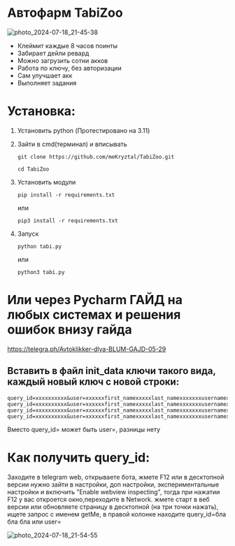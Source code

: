 # Автофарм TabiZoo
![photo_2024-07-18_21-45-38](https://github.com/user-attachments/assets/3909d25e-22ab-40b5-87fe-d81b7b889d26)


-  Клеймит каждые 8 часов поинты
-  Забирает дейли ревард
-  Можно загрузить сотни акков
-  Работа по ключу, без авторизации
-  Сам улучшает акк
-  Выполняет задания



# Установка:
1. Установить python (Протестировано на 3.11)

2. Зайти в cmd(терминал) и вписывать
   ```
   git clone https://github.com/meKryztal/TabiZoo.git
   ```
   ```
   cd TabiZoo
   ```
3. Установить модули
   
   ```
   pip install -r requirements.txt
   ```
 
   или
   
   ```
   pip3 install -r requirements.txt
   ```



4. Запуск
   ```
   python tabi.py
   ```

   или

   ```
   python3 tabi.py
   ```
   
# Или через Pycharm ГАЙД на любых системах и решения ошибок внизу гайда
https://telegra.ph/Avtoklikker-dlya-BLUM-GAJD-05-29
   


## Вставить в файл init_data ключи такого вида, каждый новый ключ с новой строки:
   ```
   query_id=xxxxxxxxxx&user=xxxxxxfirst_namexxxxxlast_namexxxxxxxusernamexxxxxxxlanguage_codexxxxxxxallows_write_to_pmxxxxxxx&auth_date=xxxxxx&hash=xxxxxxx
   query_id=xxxxxxxxxx&user=xxxxxxfirst_namexxxxxlast_namexxxxxxxusernamexxxxxxxlanguage_codexxxxxxxallows_write_to_pmxxxxxxx&auth_date=xxxxxx&hash=xxxxxxx
   query_id=xxxxxxxxxx&user=xxxxxxfirst_namexxxxxlast_namexxxxxxxusernamexxxxxxxlanguage_codexxxxxxxallows_write_to_pmxxxxxxx&auth_date=xxxxxx&hash=xxxxxxx
   query_id=xxxxxxxxxx&user=xxxxxxfirst_namexxxxxlast_namexxxxxxxusernamexxxxxxxlanguage_codexxxxxxxallows_write_to_pmxxxxxxx&auth_date=xxxxxx&hash=xxxxxxx
   ```
Вместо query_id= может быть user=, разницы нету
# Как получить query_id:
Заходите в telegram web, открываете бота, жмете F12 или в десктопной версии нужно зайти в настройки, доп настройки, экспериментальные настройки и включить "Enable webview inspecting", тогда при нажатии F12 у вас откроется окно,переходите в Network. жмете старт в веб версии или обновляете страницу в десктопной (на три точки нажать), ищете запрос с именем getMe, в правой колонке находите query_id=бла бла бла или user=

![photo_2024-07-18_21-54-55](https://github.com/user-attachments/assets/7e432a6f-d944-406b-80fd-0a3931b1876e)



